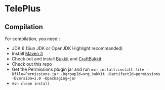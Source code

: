 TelePlus
===========


Compilation
-----------

For compilation, you need :

* JDK 6 (Sun JDK or OpenJDK Highlight recommanded)
* Install [Maven 3](http://maven.apache.org/download.html)
* Check out and install [Bukkit](http://github.com/Bukkit/Bukkit) and [CraftBukkit](http://github.com/Bukkit/CraftBukkit)
* Check out this repo 
* Get the Permissions plugin jar and run `mvn install:install-file -Dfile=Permissions.jar -DgroupId=org.bukkit -DartifactId=permissions -Dversion=2.0 -Dpackaging=jar`
* `mvn clean install`
